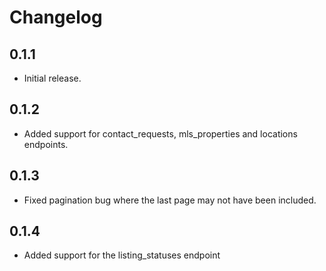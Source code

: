 # Changelog

## 0.1.1
* Initial release.

## 0.1.2
* Added support for contact_requests, mls_properties and locations endpoints.

## 0.1.3
* Fixed pagination bug where the last page may not have been included.

## 0.1.4
* Added support for the listing_statuses endpoint
